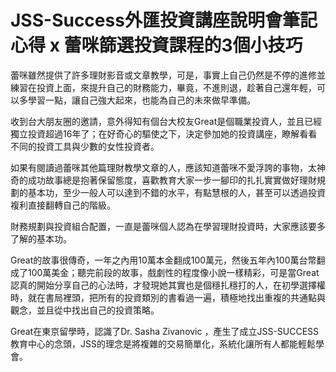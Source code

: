 # JSS-Success外匯投資講座說明會筆記心得 x 蕾咪篩選投資課程的3個小技巧



蕾咪雖然提供了許多理財影音或文章教學，可是，事實上自己仍然是不停的進修並練習在投資上面，來提升自己的財務能力，畢竟，不進則退，趁著自己還年輕，可以多學習一點，讓自己強大起來，也能為自己的未來做早準備。

收到台大朋友圈的邀請，意外得知有個台大校友Great是個職業投資人，並且已經獨立投資超過16年了；在好奇心的驅使之下，決定參加她的投資講座，瞭解看看不同的投資工具與少數的女性投資者。



如果有閱讀過蕾咪其他篇理財教學文章的人，應該知道蕾咪不愛浮誇的事物，太神奇的成功故事總是抱著保留態度，喜歡教育大家一步一腳印的扎扎實實做好理財規劃的基本功，至少一般人可以達到不錯的水平，有點慧根的人，甚至可以透過投資複利直接翻轉自己的階級。

財務規劃與投資組合配置，一直是蕾咪個人認為在學習理財投資時，大家應該要多了解的基本功。

Great的故事很傳奇，一年之內用10萬本金翻成100萬元，然後五年內100萬台幣翻成了100萬美金；聽完前段的故事，戲劇性的程度像小說一樣精彩，可是當Great認真的開始分享自己的心法時，才發現她其實也是個穩扎穩打的人，在初學選擇權時，就在書局裡頭，把所有的投資類別的書看過一遍，積極地找出重複的共通點與觀念，並且從中找出自己的投資策略。

Great在東京留學時，認識了Dr. Sasha Zivanovic ，產生了成立JSS-SUCCESS教育中心的念頭，JSS的理念是將複雜的交易簡單化，系統化讓所有人都能輕鬆學會。